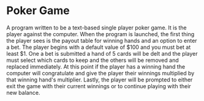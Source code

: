 # Poker Game

A program written to be a text-based single player poker game. It is the player against the computer. When the program is launched, the first thing the player sees is the payout table for winning hands and an option to enter a bet. The player begins with a default value of $100 and you must bet at least $1. One a bet is submitted a hand of 5 cards will be delt and the player must select which cards to keep and the others will be removed and replaced immediately. At this point if the player has a winning hand the computer will congratulate and give the player their winnings multiplied by that winning hand's multiplier. Lastly, the player will be prompted to either exit the game with their current winnings or to continue playing with their new balance.
